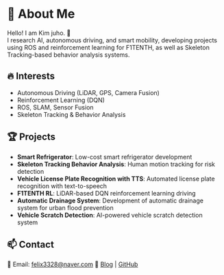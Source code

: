 # 👋 About Me  
Hello! I am Kim juho. 🚀  
I research AI, autonomous driving, and smart mobility, developing projects using ROS and reinforcement learning for F1TENTH, as well as Skeleton Tracking-based behavior analysis systems.  

## 🔥 Interests  
- Autonomous Driving (LiDAR, GPS, Camera Fusion)  
- Reinforcement Learning (DQN)  
- ROS, SLAM, Sensor Fusion  
- Skeleton Tracking & Behavior Analysis  

## 🏆 Projects  
- **Smart Refrigerator**: Low-cost smart refrigerator development
- **Skeleton Tracking Behavior Analysis**: Human motion tracking for risk detection  
- **Vehicle License Plate Recognition with TTS**: Automated license plate recognition with text-to-speech  
- **F1TENTH RL**: LiDAR-based DQN reinforcement learning driving
- **Automatic Drainage System**: Development of automatic drainage system for urban flood prevention  
- **Vehicle Scratch Detection**: AI-powered vehicle scratch detection system  

## 📫 Contact  
📧 Email: felix3328@naver.com
🔗 [Blog](https://#####) | [GitHub](https://github.com/Kimjh01)  



